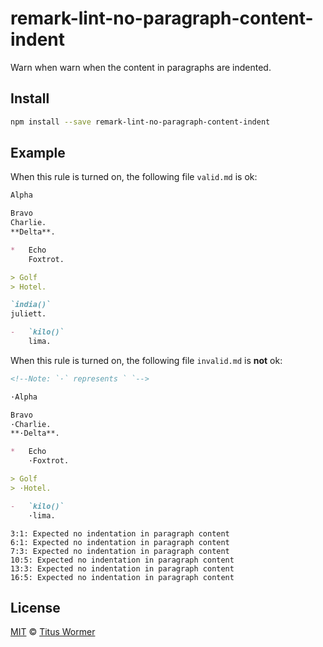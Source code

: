 <!--This file is generated-->

# remark-lint-no-paragraph-content-indent

Warn when warn when the content in paragraphs are indented.

## Install

```sh
npm install --save remark-lint-no-paragraph-content-indent
```

## Example

When this rule is turned on, the following file
`valid.md` is ok:

```markdown
Alpha

Bravo
Charlie.
**Delta**.

*   Echo
    Foxtrot.

> Golf
> Hotel.

`india()`
juliett.

-   `kilo()`
    lima.
```

When this rule is turned on, the following file
`invalid.md` is **not** ok:

```markdown
<!--Note: `·` represents ` `-->

·Alpha

Bravo
·Charlie.
**·Delta**.

*   Echo
    ·Foxtrot.

> Golf
> ·Hotel.

-   `kilo()`
    ·lima.
```

```text
3:1: Expected no indentation in paragraph content
6:1: Expected no indentation in paragraph content
7:3: Expected no indentation in paragraph content
10:5: Expected no indentation in paragraph content
13:3: Expected no indentation in paragraph content
16:5: Expected no indentation in paragraph content
```

## License

[MIT](https://github.com/wooorm/remark-lint/blob/master/LICENSE) © [Titus Wormer](http://wooorm.com)

